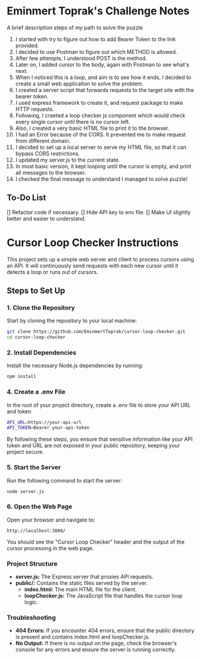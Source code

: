 # Eminmert Toprak's Challenge Notes

A brief description steps of my path to solve the puzzle

1. I started with try to figure out how to add Bearer Token to the link provided.
2. I decided to use Postman to figure out which METHOD is allowed.
3. After few attempts, I understood POST is the method.
4. Later on, I added cursor to the body, again with Postman to see what's next.
5. When I noticed this is a loop, and aim is to see how it ends, I decided to create a small web application to solve the problem.
6. I created a server script that forwards requests to the target site with the bearer token.
7. I used express framework to create it, and request package to make HTTP requests.
8. Following, I craeted a loop checker js component which would check every single cursor until there is no cursor left.
9. Also, I created a very basic HTML file to print it to the browser.
10. I had an Error because of the CORS. It prevented me to make request from different domain.
11. I decided to set up a local server to serve my HTML file, so that it can bypass CORS restrictions.
12. I updated my server.js to the current state.
13. In most basic version, it kept looping until the cursor is empty, and print all messages to the browser.
14. I checked the final message to understand I managed to solve puzzle!

## To-Do List

[] Refactor code if necessary.
[] Hide API key to env file.
[] Make UI slightly better and easier to understand.

# Cursor Loop Checker Instructions

This project sets up a simple web server and client to process cursors using an API. It will continuously send requests with each new cursor until it detects a loop or runs out of cursors.

## Steps to Set Up

### 1. Clone the Repository

Start by cloning the repository to your local machine:

```bash
git clone https://github.com/EminmertToprak/cursor-loop-checker.git
cd cursor-loop-checker
```

### 2. Install Dependencies

Install the necessary Node.js dependencies by running:

```bash
npm install
```

### 4. Create a .env File

In the root of your project directory, create a .env file to store your API URL and token

```bash
API_URL=https://your-api-url
API_TOKEN=Bearer your-api-token
```

By following these steps, you ensure that sensitive information like your API token and URL are not exposed in your public repository, keeping your project secure.

### 5. Start the Server

Run the following command to start the server:

```bash
node server.js
```

### 6. Open the Web Page

Open your browser and navigate to:

```arduino
http://localhost:3000/
```

You should see the "Cursor Loop Checker" header and the output of the cursor processing in the web page.

### Project Structure

- **server.js:** The Express server that proxies API requests.
- **public/:** Contains the static files served by the server.
  - **index.html:** The main HTML file for the client.
  - **loopChecker.js:** The JavaScript file that handles the cursor loop logic.

### Troubleshooting

- **404 Errors:** If you encounter 404 errors, ensure that the public directory is present and contains index.html and loopChecker.js.
- **No Output:** If there is no output on the page, check the browser's console for any errors and ensure the server is running correctly.
